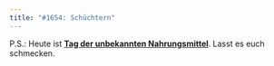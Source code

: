 ```yaml
---
title: "#1654: Schüchtern"
---
```


P.S.:
Heute ist <a href="http://www.fonflatter.de/kalender"><strong>Tag der unbekannten Nahrungsmittel</strong></a>. Lasst es euch schmecken.
